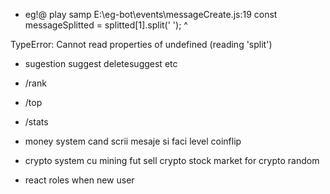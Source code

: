 * eg!@ play samp
E:\eg-bot\events\messageCreate.js:19
        const messageSplitted = splitted[1].split(' ');
                                            ^

TypeError: Cannot read properties of undefined (reading 'split')

* sugestion
    suggest
    deletesuggest 
    etc

* /rank 
* /top
* /stats

* money system cand scrii mesaje si faci level
    coinflip

* crypto system cu mining fut
    sell crypto 
    stock market for crypto random
    
* react roles when new user